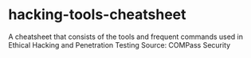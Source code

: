 # hacking-tools-cheatsheet
A cheatsheet that consists of the tools and frequent commands used in Ethical Hacking and Penetration Testing
Source: COMPass Security
